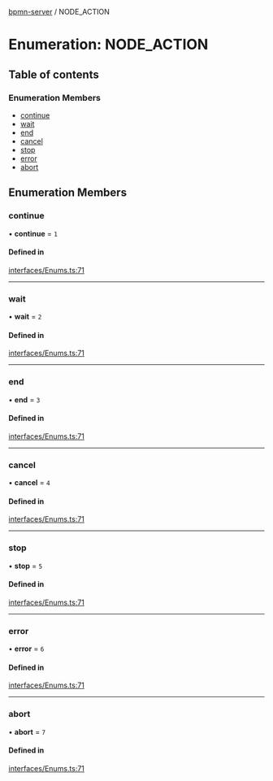 [bpmn-server](../readme.md) / NODE\_ACTION

# Enumeration: NODE\_ACTION

## Table of contents

### Enumeration Members

- [continue](NODE_ACTION.md#continue)
- [wait](NODE_ACTION.md#wait)
- [end](NODE_ACTION.md#end)
- [cancel](NODE_ACTION.md#cancel)
- [stop](NODE_ACTION.md#stop)
- [error](NODE_ACTION.md#error)
- [abort](NODE_ACTION.md#abort)

## Enumeration Members

### continue

• **continue** = ``1``

#### Defined in

[interfaces/Enums.ts:71](https://github.com/bpmnServer/bpmn-server/blob/4a25965/src/interfaces/Enums.ts#L71)

___

### wait

• **wait** = ``2``

#### Defined in

[interfaces/Enums.ts:71](https://github.com/bpmnServer/bpmn-server/blob/4a25965/src/interfaces/Enums.ts#L71)

___

### end

• **end** = ``3``

#### Defined in

[interfaces/Enums.ts:71](https://github.com/bpmnServer/bpmn-server/blob/4a25965/src/interfaces/Enums.ts#L71)

___

### cancel

• **cancel** = ``4``

#### Defined in

[interfaces/Enums.ts:71](https://github.com/bpmnServer/bpmn-server/blob/4a25965/src/interfaces/Enums.ts#L71)

___

### stop

• **stop** = ``5``

#### Defined in

[interfaces/Enums.ts:71](https://github.com/bpmnServer/bpmn-server/blob/4a25965/src/interfaces/Enums.ts#L71)

___

### error

• **error** = ``6``

#### Defined in

[interfaces/Enums.ts:71](https://github.com/bpmnServer/bpmn-server/blob/4a25965/src/interfaces/Enums.ts#L71)

___

### abort

• **abort** = ``7``

#### Defined in

[interfaces/Enums.ts:71](https://github.com/bpmnServer/bpmn-server/blob/4a25965/src/interfaces/Enums.ts#L71)

